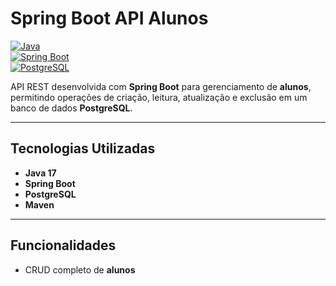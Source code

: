 # Spring Boot API Alunos

[![Java](https://img.shields.io/badge/Java-17-blue)](https://www.java.com/)  
[![Spring Boot](https://img.shields.io/badge/Spring%20Boot-3.1.4-brightgreen)](https://spring.io/projects/spring-boot)  
[![PostgreSQL](https://img.shields.io/badge/PostgreSQL-15-blue)](https://www.postgresql.org/)  

API REST desenvolvida com **Spring Boot** para gerenciamento de **alunos**, permitindo operações de criação, leitura, atualização e exclusão em um banco de dados **PostgreSQL**.  

---

## Tecnologias Utilizadas

- **Java 17**  
- **Spring Boot**  
- **PostgreSQL**  
- **Maven**  

---

## Funcionalidades

- CRUD completo de **alunos**  
